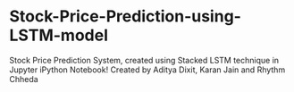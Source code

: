 # Stock-Price-Prediction-using-LSTM-model
Stock Price Prediction System, created using Stacked LSTM technique in Jupyter iPython Notebook! 
Created by Aditya Dixit, Karan Jain and Rhythm Chheda
